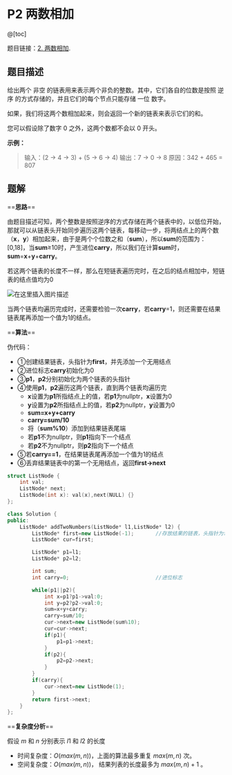 ﻿# P2 两数相加
@[toc]

题目链接：[2. 两数相加](https://leetcode-cn.com/problems/add-two-numbers/).

## 题目描述
给出两个 非空 的链表用来表示两个非负的整数。其中，它们各自的位数是按照 逆序 的方式存储的，并且它们的每个节点只能存储 一位 数字。

如果，我们将这两个数相加起来，则会返回一个新的链表来表示它们的和。

您可以假设除了数字 0 之外，这两个数都不会以 0 开头。

**示例：**
>输入：(2 -> 4 -> 3) + (5 -> 6 -> 4)
输出：7 -> 0 -> 8
原因：342 + 465 = 807

## 题解
==**思路**==

由题目描述可知，两个整数是按照逆序的方式存储在两个链表中的，以低位开始，那就可以从链表头开始同步遍历这两个链表，每移动一步，将两结点上的两个数（**x**，**y**）相加起来，由于是两个个位数之和（**sum**），所以**sum**的范围为：[0,18]，当**sum**≥10时，产生进位**carry**，所以我们在计算**sum**时，**sum**=**x**+**y**+**carry**。

若这两个链表的长度不一样，那么在短链表遍历完时，在之后的结点相加中，短链表的结点值均为0

![在这里插入图片描述](https://img-blog.csdnimg.cn/20200812231747964.png#pic_center)

当两个链表均遍历完成时，还需要检验一次**carry**，若**carry**=1，则还需要在结果链表尾再添加一个值为1的结点。

==**算法**==

伪代码：
- ①创建结果链表，头指针为**first**，并先添加一个无用结点
- ②进位标志**carry**初始化为0
- ③**p1**，**p2**分别初始化为两个链表的头指针
- ④使用**p1**，**p2**遍历这两个链表，直到两个链表均遍历完
  * **x**设置为**p1**所指结点上的值，若**p1**为nullptr，**x**设置为0
  * **y**设置为**p2**所指结点上的值，若**p2**为nullptr，**y**设置为0
  * **sum=x+y+carry**
  * **carry=sum/10**
  * 将（**sum%10**）添加到结果链表尾端
  * 若**p1**不为nullptr，则**p1**指向下一个结点
  * 若**p2**不为nullptr，则**p2**指向下一个结点
- ⑤若**carry==1**，在结果链表尾再添加一个值为1的结点
- ⑥丢弃结果链表中的第一个无用结点，返回**first->next**

```cpp
struct ListNode {
	int val;
	ListNode* next;
	ListNode(int x): val(x),next(NULL) {}
};

class Solution {
public:
	ListNode* addTwoNumbers(ListNode* l1,ListNode* l2) {
		ListNode* first=new ListNode(-1);		//存放结果的链表，头指针为first，第一个结点为无用结点
		ListNode* cur=first;

		ListNode* p1=l1;
		ListNode* p2=l2;

		int sum;			
		int carry=0;							//进位标志

		while(p1||p2){
			int x=p1?p1->val:0;
			int y=p2?p2->val:0;
			sum=x+y+carry;
			carry=sum/10;
			cur->next=new ListNode(sum%10);
			cur=cur->next;
			if(p1){
				p1=p1->next;
			}
			if(p2){
				p2=p2->next;
			}
		}
		if(carry){
			cur->next=new ListNode(1);
		}
		return first->next;
	}
};
```
==**复杂度分析**==

假设 $m$ 和 $n$ 分别表示 $l1$ 和 $l2$ 的长度
- 时间复杂度：$O(max(m, n))$，上面的算法最多重复 $max(m, n)$ 次。
- 空间复杂度：$O(max(m, n))$， 结果列表的长度最多为  $max(m, n)+1$ 。




